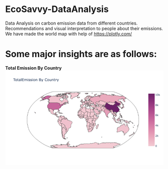 # EcoSavvy-DataAnalysis
Data Analysis on carbon emission data from different countries. Recommendations and visual interpretation to people about their emissions.
We have made the world map with help of https://plotly.com/

# Some major insights are as follows:

<strong>Total Emission By Country</strong>
<img src="https://github.com/pujaagarwal5263/EcoSavvy-DataAnalysis/blob/main/totalemission.png" alt="Alt Text">
